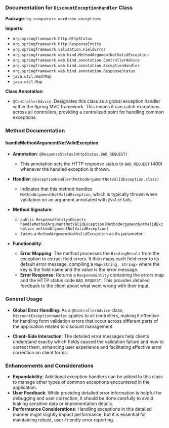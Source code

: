 ### Documentation for `DiscountExceptionHandler` Class

**Package**: `bg.conquerors.wardrobe.exceptions`

**Imports**:

- `org.springframework.http.HttpStatus`
- `org.springframework.http.ResponseEntity`
- `org.springframework.validation.FieldError`
- `org.springframework.web.bind.MethodArgumentNotValidException`
- `org.springframework.web.bind.annotation.ControllerAdvice`
- `org.springframework.web.bind.annotation.ExceptionHandler`
- `org.springframework.web.bind.annotation.ResponseStatus`
- `java.util.HashMap`
- `java.util.Map`

**Class Annotation**:

- `@ControllerAdvice`: Designates this class as a global exception handler within the Spring MVC framework. This means it can catch exceptions across all controllers, providing a centralized point for handling common exceptions.

### Method Documentation

#### handleMethodArgumentNotValidException

- **Annotation**: `@ResponseStatus(HttpStatus.BAD_REQUEST)`
    
    - This annotation sets the HTTP response status to `BAD_REQUEST` (400) whenever the handled exception is thrown.
- **Handler**: `@ExceptionHandler(MethodArgumentNotValidException.class)`
    
    - Indicates that this method handles `MethodArgumentNotValidException`, which is typically thrown when validation on an argument annotated with `@Valid` fails.
- **Method Signature**:
    
    - `public ResponseEntity<Object> handleMethodArgumentNotValidException(MethodArgumentNotValidException methodArgumentNotValidException)`
    - Takes a `MethodArgumentNotValidException` as its parameter.
- **Functionality**:
    
    - **Error Mapping**: The method processes the `BindingResult` from the exception to extract field errors. It then maps each field error to its default error message, compiling a `Map<String, String>` where the key is the field name and the value is the error message.
    - **Error Response**: Returns a `ResponseEntity` containing the errors map and the HTTP status code `BAD_REQUEST`. This provides detailed feedback to the client about what went wrong with their input.

### General Usage

- **Global Error Handling**: As a `@ControllerAdvice` class, `DiscountExceptionHandler` applies to all controllers, making it effective for handling form validation errors that occur across different parts of the application related to discount management.
    
- **Client-Side Interaction**: The detailed error messages help clients understand exactly which fields caused the validation failure and how to correct them, enhancing user experience and facilitating effective error correction on client forms.
    

### Enhancements and Considerations

- **Expandability**: Additional exception handlers can be added to this class to manage other types of common exceptions encountered in the application.
- **User Feedback**: While providing detailed error information is helpful for debugging and user correction, it should be done carefully to avoid leaking sensitive data or implementation details.
- **Performance Considerations**: Handling exceptions in this detailed manner might slightly impact performance, but it is essential for maintaining robust, user-friendly error reporting.